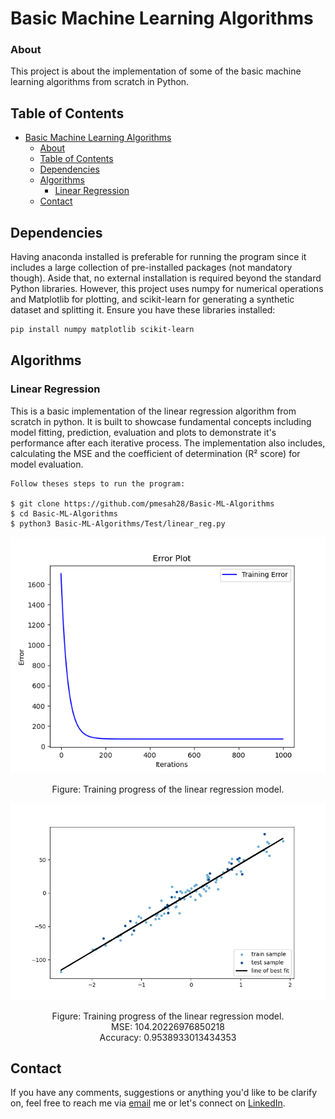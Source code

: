 # Basic Machine Learning Algorithms
### About
This project is about the implementation of some of the basic machine learning
algorithms from scratch in Python.

## Table of Contents
- [Basic Machine Learning Algorithms](#machine-learning-from-scratch)
  * [About](#about)
  * [Table of Contents](#table-of-contents)
  * [Dependencies](#dependencies)
  * [Algorithms](#tests)
    + [Linear Regression](#linear-regression)
  * [Contact](#Contact)

## Dependencies

Having anaconda installed is preferable for running the program since it includes a 
large collection of pre-installed packages (not mandatory though). Aside that, no 
external installation is required beyond the standard Python libraries. However, this 
project uses numpy for numerical operations and Matplotlib for plotting, 
and scikit-learn for generating a synthetic dataset and splitting it. 
Ensure you have these libraries installed:

```bash
pip install numpy matplotlib scikit-learn
```

## Algorithms
### Linear Regression
This is a basic implementation of the linear regression algorithm from scratch in python. It is built to showcase
fundamental concepts including model fitting, prediction, evaluation and plots to demonstrate it's
performance after each iterative process. The implementation also includes, calculating the MSE and the coefficient 
of determination (R² score) for model evaluation.

    Follow theses steps to run the program:

    $ git clone https://github.com/pmesah28/Basic-ML-Algorithms
    $ cd Basic-ML-Algorithms
    $ python3 Basic-ML-Algorithms/Test/linear_reg.py

<p align="center">
    <img src="https://github.com/pmensah28/Basic-ML-Algorithms/blob/main/images/linear_reg_error.png" width="540"\>
</p>

<p align="center">
    Figure: Training progress of the linear regression model.
</p>

<p align="center">
    <img src="https://github.com/pmensah28/Basic-ML-Algorithms/blob/main/images/linear_reg_pred.png" width="540"\>
</p>

<p align="center">
    Figure: Training progress of the linear regression model.
    <br> MSE: 104.20226976850218
    <br> Accuracy: 0.9538933013434353
</p>

## Contact
If you have any comments, suggestions or anything you'd like to be clarify on, feel free
to reach me via [email](mailto:pmensah@aimsammi.org) me or let's connect on [LinkedIn](https://www.linkedin.com/in/prince-mensah/).